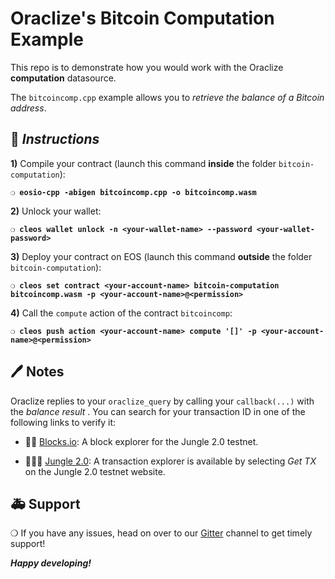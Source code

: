 # Oraclize's Bitcoin Computation Example

This repo is to demonstrate how you would work with the Oraclize **computation** datasource.

The `bitcoincomp.cpp` example allows you to *retrieve the balance of a Bitcoin address*.

## :page_with_curl: *Instructions*

**1)** Compile your contract (launch this command **inside** the folder `bitcoin-computation`):

**`❍ eosio-cpp -abigen bitcoincomp.cpp -o bitcoincomp.wasm`**

**2)** Unlock your wallet:

**`❍ cleos wallet unlock -n <your-wallet-name> --password <your-wallet-password>`**

**3)** Deploy your contract on EOS (launch this command **outside** the folder `bitcoin-computation`):

**`❍ cleos set contract <your-account-name> bitcoin-computation bitcoincomp.wasm -p <your-account-name>@<permission>`**

**4)** Call the `compute` action of the contract `bitcoincomp`:

**`❍ cleos push action <your-account-name> compute '[]' -p <your-account-name>@<permission>`**

## :pen: Notes

Oraclize replies to your `oraclize_query` by calling your `callback(...)` with the *balance result* .
You can search for your transaction ID in one of the following links to verify it:

* :mag_right::ledger: [Blocks.io](https://jungle.bloks.io/): A block explorer for the Jungle 2.0 testnet.

* :palm_tree::lion::palm_tree: [Jungle 2.0](https://monitor.jungletestnet.io/#home): A transaction explorer is available by selecting *Get TX* on the Jungle 2.0 testnet website.

## :ambulance: Support

❍  If you have any issues, head on over to our [Gitter](https://gitter.im/oraclize/eos-api) channel to get timely support!

***Happy developing!***
